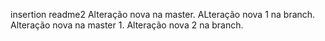 insertion readme2 
Alteração nova na master.
ALteração nova 1 na branch.
Alteração nova na master 1.
Alteração nova 2 na branch.